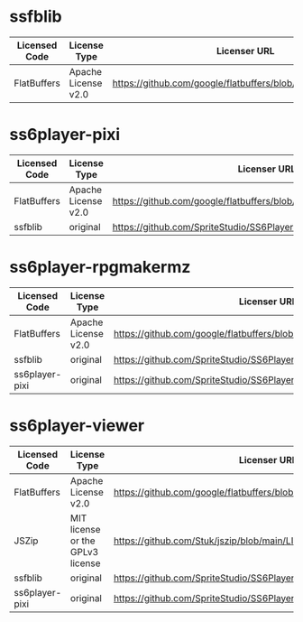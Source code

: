
# ssfblib

| Licensed Code | License Type        | Licenser URL                                                  |
|---------------|---------------------|---------------------------------------------------------------|
| FlatBuffers   | Apache License v2.0 | https://github.com/google/flatbuffers/blob/master/LICENSE.txt |


# ss6player-pixi

| Licensed Code | License Type        | Licenser URL                                                        |
|---------------|---------------------|---------------------------------------------------------------------|
| FlatBuffers   | Apache License v2.0 | https://github.com/google/flatbuffers/blob/master/LICENSE.txt       |
| ssfblib       | original            | https://github.com/SpriteStudio/SS6PlayerForWeb/blob/master/LICENSE |


# ss6player-rpgmakermz

| Licensed Code  | License Type        | Licenser URL                                                        |
|----------------|---------------------|---------------------------------------------------------------------|
| FlatBuffers    | Apache License v2.0 | https://github.com/google/flatbuffers/blob/master/LICENSE.txt       |
| ssfblib        | original            | https://github.com/SpriteStudio/SS6PlayerForWeb/blob/master/LICENSE |
| ss6player-pixi | original            | https://github.com/SpriteStudio/SS6PlayerForWeb/blob/master/LICENSE |


# ss6player-viewer

| Licensed Code  | License Type                     | Licenser URL                                                        |
|----------------|----------------------------------|---------------------------------------------------------------------|
| FlatBuffers    | Apache License v2.0              | https://github.com/google/flatbuffers/blob/master/LICENSE.txt       |
| JSZip          | MIT license or the GPLv3 license | https://github.com/Stuk/jszip/blob/main/LICENSE.markdown            |
| ssfblib        | original                         | https://github.com/SpriteStudio/SS6PlayerForWeb/blob/master/LICENSE |
| ss6player-pixi | original                         | https://github.com/SpriteStudio/SS6PlayerForWeb/blob/master/LICENSE |

